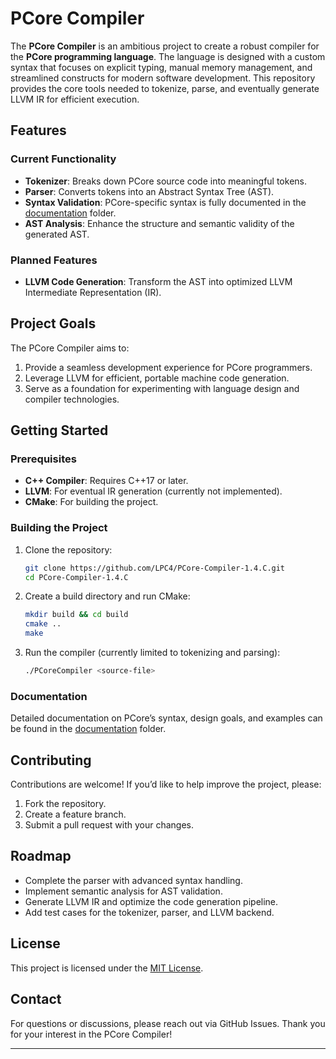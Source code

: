 # PCore Compiler

The **PCore Compiler** is an ambitious project to create a robust compiler for the **PCore programming language**. The language is designed with a custom syntax that focuses on explicit typing, manual memory management, and streamlined constructs for modern software development. This repository provides the core tools needed to tokenize, parse, and eventually generate LLVM IR for efficient execution.

## Features

### Current Functionality
- **Tokenizer**: Breaks down PCore source code into meaningful tokens.
- **Parser**: Converts tokens into an Abstract Syntax Tree (AST).
- **Syntax Validation**: PCore-specific syntax is fully documented in the [documentation](docs) folder.
- **AST Analysis**: Enhance the structure and semantic validity of the generated AST.

### Planned Features
- **LLVM Code Generation**: Transform the AST into optimized LLVM Intermediate Representation (IR).

## Project Goals
The PCore Compiler aims to:
1. Provide a seamless development experience for PCore programmers.
2. Leverage LLVM for efficient, portable machine code generation.
3. Serve as a foundation for experimenting with language design and compiler technologies.

## Getting Started

### Prerequisites
- **C++ Compiler**: Requires C++17 or later.
- **LLVM**: For eventual IR generation (currently not implemented).
- **CMake**: For building the project.

### Building the Project
1. Clone the repository:
   ```bash
   git clone https://github.com/LPC4/PCore-Compiler-1.4.C.git
   cd PCore-Compiler-1.4.C
   ```
2. Create a build directory and run CMake:
   ```bash
   mkdir build && cd build
   cmake ..
   make
   ```
3. Run the compiler (currently limited to tokenizing and parsing):
   ```bash
   ./PCoreCompiler <source-file>
   ```

### Documentation
Detailed documentation on PCore’s syntax, design goals, and examples can be found in the [documentation](docs) folder.

## Contributing
Contributions are welcome! If you’d like to help improve the project, please:
1. Fork the repository.
2. Create a feature branch.
3. Submit a pull request with your changes.

## Roadmap
- Complete the parser with advanced syntax handling.
- Implement semantic analysis for AST validation.
- Generate LLVM IR and optimize the code generation pipeline.
- Add test cases for the tokenizer, parser, and LLVM backend.

## License
This project is licensed under the [MIT License](LICENSE).

## Contact
For questions or discussions, please reach out via GitHub Issues. Thank you for your interest in the PCore Compiler!

---


